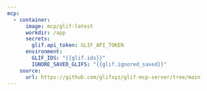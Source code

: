 ```yaml
---
mcp:
  - container:
      image: mcp/glif:latest
      workdir: /app
      secrets:
        glif.api_token: GLIF_API_TOKEN
      environment:
        GLIF_IDS: "{{glif.ids}}"
        IGNORE_SAVED_GLIFS: "{{glif.ignored_saved}}"
    source:
      url: https://github.com/glifxyz/glif-mcp-server/tree/main
---
```

